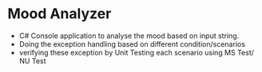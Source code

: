 # Mood Analyzer

- C# Console application to analyse the mood based on input string.
- Doing the exception handling based on different condition/scenarios
- verifying these exception by Unit Testing each scenario using MS Test/ NU Test
